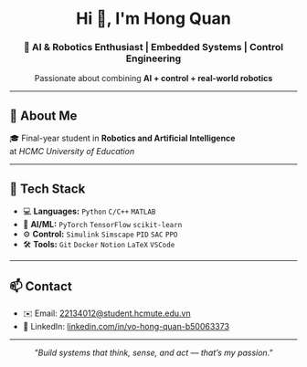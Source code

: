 <!-- Profile README -->

<h1 align="center">Hi 👋, I'm Hong Quan</h1>
<h3 align="center">🤖 AI & Robotics Enthusiast | Embedded Systems | Control Engineering</h3>

<p align="center">
  Passionate about combining <strong>AI + control + real-world robotics</strong>
</p>

---

## 📌 About Me

🎓 Final-year student in <strong>Robotics and Artificial Intelligence</strong>  
at <em>HCMC University of Education</em>

---

## 🧰 Tech Stack

- 💻 **Languages:** `Python` `C/C++` `MATLAB`  
- 🧠 **AI/ML:** `PyTorch` `TensorFlow` `scikit-learn`  
- ⚙️ **Control:** `Simulink` `Simscape` `PID` `SAC` `PPO`  
- 🛠️ **Tools:** `Git` `Docker` `Notion` `LaTeX` `VSCode`

---

## 📫 Contact

- ✉️ Email: [22134012@student.hcmute.edu.vn](mailto:22134012@student.hcmute.edu.vn)  
- 💼 LinkedIn: [linkedin.com/in/vo-hong-quan-b50063373](https://www.linkedin.com/in/vo-hong-quan-b50063373/)

---

<p align="center"><em>"Build systems that think, sense, and act — that’s my passion."</em></p>

